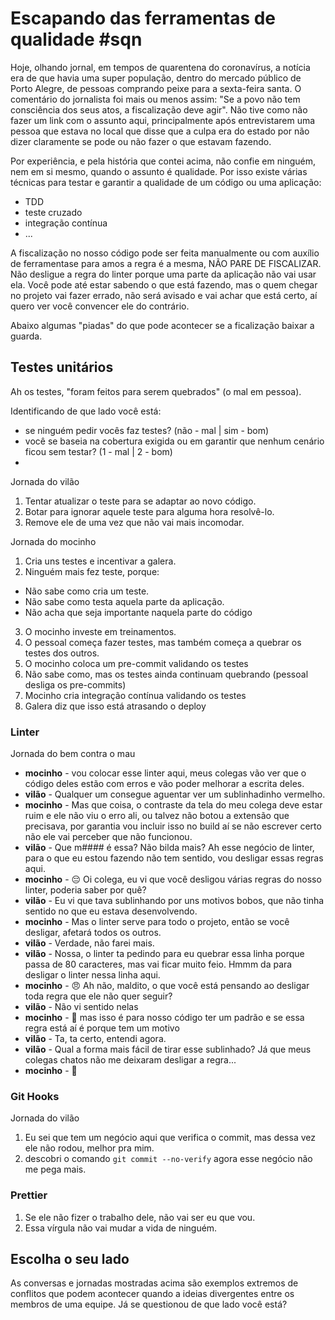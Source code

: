 # Escapando das ferramentas de qualidade #sqn

Hoje, olhando jornal, em tempos de quarentena do coronavírus, a notícia era de que havia uma super população, dentro do mercado público de Porto Alegre, de pessoas comprando peixe para a sexta-feira santa. O comentário do jornalista foi mais ou menos assim: "Se a povo não tem consciência dos seus atos, a fiscalização deve agir". Não tive como não fazer um link com o assunto aqui, principalmente após entrevistarem uma pessoa que estava no local que disse que a culpa era do estado por não dizer claramente se pode ou não fazer o que estavam fazendo.

Por experiência, e pela história que contei acima, não confie em ninguém, nem em si mesmo, quando o assunto é qualidade. Por isso existe várias técnicas para testar e garantir a qualidade de um código ou uma aplicação:

- TDD
- teste cruzado
- integração contínua
- ...

A fiscalização no nosso código pode ser feita manualmente ou com auxílio de ferramentase para amos a regra é a mesma, NÃO PARE DE FISCALIZAR. Não desligue a regra do linter porque uma parte da aplicação não vai usar ela. Você pode até estar sabendo o que está fazendo, mas o quem chegar no projeto vai fazer errado, não será avisado e vai achar que está certo, aí quero ver você convencer ele do contrário.

Abaixo algumas "piadas" do que pode acontecer se a ficalização baixar a guarda.

## Testes unitários

Ah os testes, "foram feitos para serem quebrados" (o mal em pessoa).

Identificando de que lado você está:

- se ninguém pedir vocês faz testes? (não - mal | sim - bom)
- você se baseia na cobertura exigida ou em garantir que nenhum cenário ficou sem testar? (1 - mal | 2 - bom)
- 

Jornada do vilão

1. Tentar atualizar o teste para se adaptar ao novo código.
2. Botar para ignorar aquele teste para alguma hora resolvê-lo.
3. Remove ele de uma vez que não vai mais incomodar.

Jornada do mocinho

1. Cria uns testes e incentivar a galera.
2. Ninguém mais fez teste, porque:
  - Não sabe como cria um teste.
  - Não sabe como testa aquela parte da aplicação.
  - Não acha que seja importante naquela parte do código
3. O mocinho investe em treinamentos.
4. O pessoal começa fazer testes, mas também começa a quebrar os testes dos outros.
5. O mocinho coloca um pre-commit validando os testes
6. Não sabe como, mas os testes ainda continuam quebrando (pessoal desliga os pre-commits)
7. Mocinho cria integração contínua validando os testes
8. Galera diz que isso está atrasando o deploy

### Linter

Jornada do bem contra o mau

- **mocinho** - vou colocar esse linter aqui, meus colegas vão ver que o código deles estão com erros e vão poder melhorar a escrita deles.
- **vilão** - Qualquer um consegue aguentar ver um sublinhadinho vermelho.
- **mocinho** - Mas que coisa, o contraste da tela do meu colega deve estar ruim e ele não viu o erro ali, ou talvez não botou a extensão que precisava, por garantia vou incluir isso no build aí se não escrever certo não ele vai perceber que não funcionou.
- **vilão** - Que m#### é essa? Não bilda mais? Ah esse negócio de linter, para o que eu estou fazendo não tem sentido, vou desligar essas regras aqui.
- **mocinho** - 😔 Oi colega, eu vi que você desligou várias regras do nosso linter, poderia saber por quê?
- **vilão** - Eu vi que tava sublinhando por uns motivos bobos, que não tinha sentido no que eu estava desenvolvendo.
- **mocinho** - Mas o linter serve para todo o projeto, então se você desligar, afetará todos os outros.
- **vilão** - Verdade, não farei mais.
- **vilão** - Nossa, o linter ta pedindo para eu quebrar essa linha porque passa de 80 caracteres, mas vai ficar muito feio. Hmmm da para desligar o linter nessa linha aqui.
- **mocinho** - 😠 Ah não, maldito, o que você está pensando ao desligar toda regra que ele não quer seguir?
- **vilão** - Não vi sentido nelas
- **mocinho** - 😤 mas isso é para nosso código ter um padrão e se essa regra está aí é porque tem um motivo
- **vilão** - Ta, ta certo, entendi agora.
- **vilão** - Qual a forma mais fácil de tirar esse sublinhado? Já que meus colegas chatos não me deixaram desligar a regra...
- **mocinho** - 🥴

### Git Hooks

Jornada do vilão

1. Eu sei que tem um negócio aqui que verifica o commit, mas dessa vez ele não rodou, melhor pra mim.
2. descobri o comando `git commit --no-verify` agora esse negócio não me pega mais.

### Prettier

1. Se ele não fizer o trabalho dele, não vai ser eu que vou.
2. Essa vírgula não vai mudar a vida de ninguém.

## Escolha o seu lado

As conversas e jornadas mostradas acima são exemplos extremos de conflitos que podem acontecer quando a ideias divergentes entre os membros de uma equipe. Já se questionou de que lado você está?
